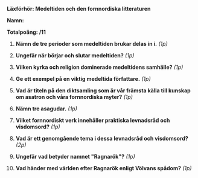 **Läxförhör: Medeltiden och den fornnordiska litteraturen**

**Namn:**

**Totalpoäng: /11**

1. **Nämn de tre perioder som medeltiden brukar delas in i.** *(1p)*

2. **Ungefär när börjar och slutar medeltiden?** *(1p)*

3. **Vilken kyrka och religion dominerade medeltidens samhälle?**
    *(1p)*

4. **Ge ett exempel på en viktig medeltida författare.** *(1p)*

5. **Vad är titeln på den diktsamling som är vår främsta källa till
    kunskap om asatron och våra fornnordiska myter?** *(1p)*

6. **Nämn tre asagudar.** *(1p)*

7. **Vilket fornnordiskt verk innehåller praktiska levnadsråd och
    visdomsord?** *(1p)*

8. **Vad är ett genomgående tema i dessa levnadsråd och visdomsord?**
    *(2p)*

9. **Ungefär vad betyder namnet \"Ragnarök\"?** *(1p)*

10. **Vad händer med världen efter Ragnarök enligt Völvans spådom?**
    *(1p)*
